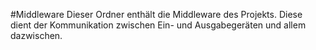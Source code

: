 #Middleware
Dieser Ordner enthält die Middleware des Projekts. Diese dient der Kommunikation zwischen Ein- und Ausgabegeräten und allem dazwischen.